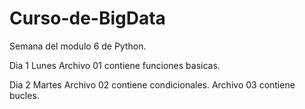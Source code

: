 # Curso-de-BigData
Semana del modulo 6 de Python.

Dia 1 Lunes
Archivo 01 contiene funciones basicas.


Dia 2 Martes
Archivo 02 contiene condicionales.
Archivo 03 contiene bucles.
